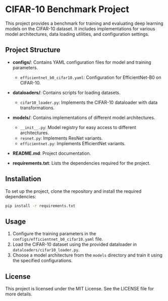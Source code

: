 # CIFAR-10 Benchmark Project

This project provides a benchmark for training and evaluating deep learning models on the CIFAR-10 dataset. It includes implementations for various model architectures, data loading utilities, and configuration settings.

## Project Structure

- **configs/**: Contains YAML configuration files for model and training parameters.
  - `efficientnet_b0_cifar10.yaml`: Configuration for EfficientNet-B0 on CIFAR-10.

- **dataloaders/**: Contains scripts for loading datasets.
  - `cifar10_loader.py`: Implements the CIFAR-10 dataloader with data transformations.

- **models/**: Contains implementations of different model architectures.
  - `__init__.py`: Model registry for easy access to different architectures.
  - `resnet.py`: Implements ResNet variants.
  - `efficientnet.py`: Implements EfficientNet variants.

- **README.md**: Project documentation.

- **requirements.txt**: Lists the dependencies required for the project.

## Installation

To set up the project, clone the repository and install the required dependencies:

```bash
pip install -r requirements.txt
```

## Usage

1. Configure the training parameters in the `configs/efficientnet_b0_cifar10.yaml` file.
2. Load the CIFAR-10 dataset using the provided dataloader in `dataloaders/cifar10_loader.py`.
3. Choose a model architecture from the `models` directory and train it using the specified configurations.

## License

This project is licensed under the MIT License. See the LICENSE file for more details.